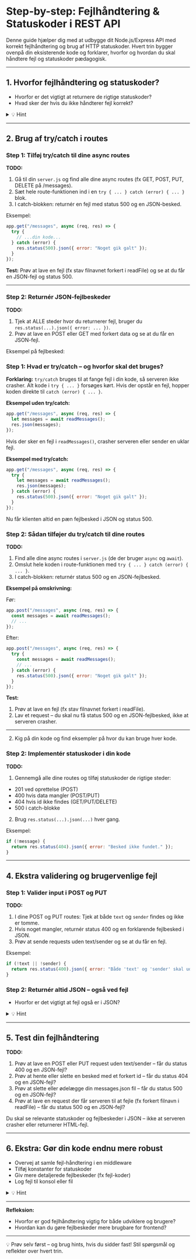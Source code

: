 # Step-by-step: Fejlhåndtering & Statuskoder i REST API

Denne guide hjælper dig med at udbygge dit Node.js/Express API med korrekt fejlhåndtering og brug af HTTP statuskoder. Hvert trin bygger ovenpå din eksisterende kode og forklarer, hvorfor og hvordan du skal håndtere fejl og statuskoder pædagogisk.

---

## 1. Hvorfor fejlhåndtering og statuskoder?

- Hvorfor er det vigtigt at returnere de rigtige statuskoder?
- Hvad sker der hvis du ikke håndterer fejl korrekt?

<details>
<summary>💡 Hint</summary>
Statuskoder gør det nemt for klienten at forstå om en request lykkedes eller fejlede. Fejlhåndtering sikrer at serveren ikke crasher og at brugeren får brugbare fejlbeskeder.
</details>

---

## 2. Brug af try/catch i routes

### Step 1: Tilføj try/catch til dine async routes

**TODO:**

1. Gå til din `server.js` og find alle dine async routes (fx GET, POST, PUT, DELETE på /messages).
2. Sæt hele route-funktionen ind i en `try { ... } catch (error) { ... }` blok.
3. I catch-blokken: returnér en fejl med status 500 og en JSON-besked.

Eksempel:

```js
app.get("/messages", async (req, res) => {
  try {
    // ...din kode...
  } catch (error) {
    res.status(500).json({ error: "Noget gik galt" });
  }
});
```

**Test:** Prøv at lave en fejl (fx stav filnavnet forkert i readFile) og se at du får en JSON-fejl og status 500.

---

### Step 2: Returnér JSON-fejlbeskeder

**TODO:**

1. Tjek at ALLE steder hvor du returnerer fejl, bruger du `res.status(...).json({ error: ... })`.
2. Prøv at lave en POST eller GET med forkert data og se at du får en JSON-fejl.

Eksempel på fejlbesked:

### Step 1: Hvad er try/catch – og hvorfor skal det bruges?

**Forklaring:**
`try/catch` bruges til at fange fejl i din kode, så serveren ikke crasher. Alt kode i `try { ... }` forsøges kørt. Hvis der opstår en fejl, hopper koden direkte til `catch (error) { ... }`.

**Eksempel uden try/catch:**

```js
app.get("/messages", async (req, res) => {
  let messages = await readMessages();
  res.json(messages);
});
```

Hvis der sker en fejl i `readMessages()`, crasher serveren eller sender en uklar fejl.

**Eksempel med try/catch:**

```js
app.get("/messages", async (req, res) => {
  try {
    let messages = await readMessages();
    res.json(messages);
  } catch (error) {
    res.status(500).json({ error: "Noget gik galt" });
  }
});
```

Nu får klienten altid en pæn fejlbesked i JSON og status 500.

### Step 2: Sådan tilføjer du try/catch til dine routes

**TODO:**

1. Find alle dine async routes i `server.js` (de der bruger `async` og `await`).
2. Omslut hele koden i route-funktionen med `try { ... } catch (error) { ... }`.
3. I catch-blokken: returnér status 500 og en JSON-fejlbesked.

**Eksempel på omskrivning:**

Før:

```js
app.post("/messages", async (req, res) => {
  const messages = await readMessages();
  // ...
});
```

Efter:

```js
app.post("/messages", async (req, res) => {
  try {
    const messages = await readMessages();
    // ...
  } catch (error) {
    res.status(500).json({ error: "Noget gik galt" });
  }
});
```

**Test:**

1. Prøv at lave en fejl (fx stav filnavnet forkert i readFile).
2. Lav et request – du skal nu få status 500 og en JSON-fejlbesked, ikke at serveren crasher.

---

2. Kig på din kode og find eksempler på hvor du kan bruge hver kode.

### Step 2: Implementér statuskoder i din kode

**TODO:**

1. Gennemgå alle dine routes og tilføj statuskoder de rigtige steder:

- 201 ved oprettelse (POST)
- 400 hvis data mangler (POST/PUT)
- 404 hvis id ikke findes (GET/PUT/DELETE)
- 500 i catch-blokke

2. Brug `res.status(...).json(...)` hver gang.

Eksempel:

```js
if (!message) {
  return res.status(404).json({ error: "Besked ikke fundet." });
}
```

---

## 4. Ekstra validering og brugervenlige fejl

### Step 1: Valider input i POST og PUT

**TODO:**

1. I dine POST og PUT routes: Tjek at både `text` og `sender` findes og ikke er tomme.
2. Hvis noget mangler, returnér status 400 og en forklarende fejlbesked i JSON.
3. Prøv at sende requests uden text/sender og se at du får en fejl.

Eksempel:

```js
if (!text || !sender) {
  return res.status(400).json({ error: "Både 'text' og 'sender' skal udfyldes." });
}
```

### Step 2: Returnér altid JSON – også ved fejl

- Hvorfor er det vigtigt at fejl også er i JSON?
<details>
<summary>💡 Hint</summary>
Klienter forventer at alle svar fra et API er i samme format. Det gør det nemmere at håndtere fejl på frontend.
</details>

---

## 5. Test din fejlhåndtering

**TODO:**

1. Prøv at lave en POST eller PUT request uden text/sender – får du status 400 og en JSON-fejl?
2. Prøv at hente eller slette en besked med et forkert id – får du status 404 og en JSON-fejl?
3. Prøv at slette eller ødelægge din messages.json fil – får du status 500 og en JSON-fejl?
4. Prøv at lave en request der får serveren til at fejle (fx forkert filnavn i readFile) – får du status 500 og en JSON-fejl?

Du skal se relevante statuskoder og fejlbeskeder i JSON – ikke at serveren crasher eller returnerer HTML-fejl.

---

## 6. Ekstra: Gør din kode endnu mere robust

- Overvej at samle fejl-håndtering i en middleware
- Tilføj konstanter for statuskoder
- Giv mere detaljerede fejlbeskeder (fx fejl-koder)
- Log fejl til konsol eller fil

<details>
<summary>💡 Hint</summary>
Se hvordan professionelle API'er ofte har en central error handler og bruger konstanter til statuskoder.
</details>

---

**Refleksion:**

- Hvorfor er god fejlhåndtering vigtig for både udviklere og brugere?
- Hvordan kan du gøre fejlbeskeder mere brugbare for frontend?

---

💡 Prøv selv først – og brug hints, hvis du sidder fast!
Stil spørgsmål og reflekter over hvert trin.

